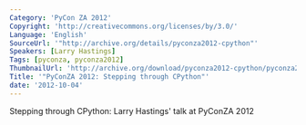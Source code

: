 ```yaml
---
Category: 'PyCon ZA 2012'
Copyright: 'http://creativecommons.org/licenses/by/3.0/'
Language: 'English'
SourceUrl: '"http://archive.org/details/pyconza2012-cpython"'
Speakers: [Larry Hastings]
Tags: [pyconza, pyconza2012]
ThumbnailUrl: 'http://archive.org/download/pyconza2012-cpython/pyconza2012-cpython.thumbs/pyconza2012-cpython_000001.jpg'
Title: '"PyConZA 2012: Stepping through CPython"'
date: '2012-10-04'
---
```

Stepping through CPython: Larry Hastings' talk at PyConZA 2012